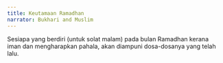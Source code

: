 ```yaml
---
title: Keutamaan Ramadhan
narrator: Bukhari and Muslim
---
```


Sesiapa yang berdiri (untuk solat malam) pada bulan Ramadhan kerana iman dan mengharapkan pahala, akan diampuni dosa-dosanya yang telah lalu.
